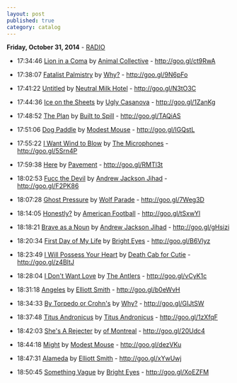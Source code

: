 ```yaml
---
layout: post
published: true
category: catalog
---
```


**Friday, October 31, 2014** - [RADIO](/2014/10/31/Modest-Mouse-radio)

*   17:34:46  [Lion in a Coma](http://goo.gl/sWXOxM) by [Animal Collective](http://www.last.fm/music/Animal+Collective) - http://goo.gl/ct9RwA

*   17:38:07  [Fatalist Palmistry](http://goo.gl/1PKP26) by [Why?](http://www.last.fm/music/Why?) - http://goo.gl/9N6pFo

*   17:41:22  [Untitled](http://goo.gl/TlHNWo) by [Neutral Milk Hotel](http://www.last.fm/music/Neutral+Milk+Hotel) - http://goo.gl/N3tO3C

*   17:44:36  [Ice on the Sheets](http://goo.gl/uJLj0i) by [Ugly Casanova](http://www.last.fm/music/Ugly+Casanova) - http://goo.gl/1ZanKg

*   17:48:52  [The Plan](http://goo.gl/obDSJL) by [Built to Spill](http://www.last.fm/music/Built+to+Spill) - http://goo.gl/TAQiAS

*   17:51:06  [Dog Paddle](http://goo.gl/S6eCLb) by [Modest Mouse](http://www.last.fm/music/Modest+Mouse) - http://goo.gl/IGQstL

*   17:55:22  [I Want Wind to Blow](http://goo.gl/BRXlmi) by [The Microphones](http://www.last.fm/music/The+Microphones) - http://goo.gl/5Srn4P

*   17:59:38  [Here](http://goo.gl/a11mZ) by [Pavement](http://www.last.fm/music/Pavement) - http://goo.gl/RMTl3t

*   18:02:53  [Fucc the Devil](http://goo.gl/7OhTXU) by [Andrew Jackson Jihad](http://www.last.fm/music/Andrew+Jackson+Jihad) - http://goo.gl/F2PK86

*   18:07:28  [Ghost Pressure](http://goo.gl/sXJMf0) by [Wolf Parade](http://www.last.fm/music/Wolf+Parade) - http://goo.gl/7Weg3D

*   18:14:05  [Honestly?](http://goo.gl/htSQ3I) by [American Football](http://www.last.fm/music/American+Football) - http://goo.gl/tSxwYl

*   18:18:21  [Brave as a Noun](http://goo.gl/CDpJsA) by [Andrew Jackson Jihad](http://www.last.fm/music/Andrew+Jackson+Jihad) - http://goo.gl/gHsizi

*   18:20:34  [First Day of My Life](http://goo.gl/R8z3G) by [Bright Eyes](http://www.last.fm/music/Bright+Eyes) - http://goo.gl/B6Vlyz

*   18:23:49  [I Will Possess Your Heart](http://goo.gl/GyscUx) by [Death Cab for Cutie](http://www.last.fm/music/Death+Cab+for+Cutie) - http://goo.gl/z4BltJ

*   18:28:04  [I Don't Want Love](http://goo.gl/I3yzj) by [The Antlers](http://www.last.fm/music/The+Antlers) - http://goo.gl/vCyK1c

*   18:31:18  [Angeles](http://goo.gl/836dSi) by [Elliott Smith](http://www.last.fm/music/Elliott+Smith) - http://goo.gl/b0eWvH

*   18:34:33  [By Torpedo or Crohn's](http://goo.gl/f4f0yy) by [Why?](http://www.last.fm/music/Why?) - http://goo.gl/GIJtSW

*   18:37:48  [Titus Andronicus](http://goo.gl/ddap82) by [Titus Andronicus](http://www.last.fm/music/Titus+Andronicus) - http://goo.gl/1zXfqF

*   18:42:03  [She's A Rejecter](http://goo.gl/IOmxiA) by [of Montreal](http://www.last.fm/music/of+Montreal) - http://goo.gl/20Udc4

*   18:44:18  [Might](http://goo.gl/diQB6F) by [Modest Mouse](http://www.last.fm/music/Modest+Mouse) - http://goo.gl/dezVKu

*   18:47:31  [Alameda](http://goo.gl/PMegpF) by [Elliott Smith](http://www.last.fm/music/Elliott+Smith) - http://goo.gl/xYwUwj

*   18:50:45  [Something Vague](http://goo.gl/QjQ3Lc) by [Bright Eyes](http://www.last.fm/music/Bright+Eyes) - http://goo.gl/XoEZFM

